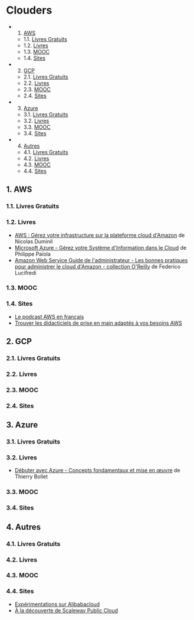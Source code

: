 # Clouders
<!-- vscode-markdown-toc -->
* 1. [AWS](#AWS)
	* 1.1. [Livres Gratuits](#LivresGratuits)
	* 1.2. [Livres](#Livres)
	* 1.3. [MOOC](#MOOC)
	* 1.4. [Sites](#Sites)
* 2. [GCP](#GCP)
	* 2.1. [Livres Gratuits](#LivresGratuits-1)
	* 2.2. [Livres](#Livres-1)
	* 2.3. [MOOC](#MOOC-1)
	* 2.4. [Sites](#Sites-1)
* 3. [Azure](#Azure)
	* 3.1. [Livres Gratuits](#LivresGratuits-1)
	* 3.2. [Livres](#Livres-1)
	* 3.3. [MOOC](#MOOC-1)
	* 3.4. [Sites](#Sites-1)
* 4. [Autres](#Autres)
	* 4.1. [Livres Gratuits](#LivresGratuits-1)
	* 4.2. [Livres](#Livres-1)
	* 4.3. [MOOC](#MOOC-1)
	* 4.4. [Sites](#Sites-1)

<!-- vscode-markdown-toc-config
	numbering=true
	autoSave=true
	/vscode-markdown-toc-config -->
<!-- /vscode-markdown-toc -->
##  1. <a name='AWS'></a>AWS

###  1.1. <a name='LivresGratuits'></a>Livres Gratuits

###  1.2. <a name='Livres'></a>Livres

* [AWS : Gérez votre infrastructure sur la plateforme cloud
  d'Amazon](https://amzn.to/3T2fSkl) de Nicolas Duminil
* [Microsoft Azure - Gérez votre Système d'Information dans le Cloud](https://amzn.to/3CAsyZt) de Philippe Païola
* [Amazon Web Service Guide de l'administrateur - Les bonnes pratiques pour
  administrer le cloud d'Amazon - collection O'Reilly](https://amzn.to/3RJAMUk)
  de Federico Lucifredi

###  1.3. <a name='MOOC'></a>MOOC

###  1.4. <a name='Sites'></a>Sites

- [Le podcast AWS en français](https://aws.amazon.com/fr/blogs/france/podcasts/)
- [Trouver les didacticiels de prise en main adaptés à vos besoins AWS](https://aws.amazon.com/fr/getting-started/hands-on/?getting-started-all.sort-by=item.additionalFields.sortOrder&getting-started-all.sort-order=asc&awsf.getting-started-category=*all&awsf.getting-started-level=*all&awsf.getting-started-content-type=*all)

##  2. <a name='GCP'></a>GCP

###  2.1. <a name='LivresGratuits-1'></a>Livres Gratuits

###  2.2. <a name='Livres-1'></a>Livres

###  2.3. <a name='MOOC-1'></a>MOOC

###  2.4. <a name='Sites-1'></a>Sites

##  3. <a name='Azure'></a>Azure

###  3.1. <a name='LivresGratuits-1'></a>Livres Gratuits

###  3.2. <a name='Livres-1'></a>Livres

* [Débuter avec Azure - Concepts fondamentaux et mise en
  œuvre](https://amzn.to/3C9folC) de Thierry Bollet

###  3.3. <a name='MOOC-1'></a>MOOC

###  3.4. <a name='Sites-1'></a>Sites

##  4. <a name='Autres'></a>Autres

###  4.1. <a name='LivresGratuits-1'></a>Livres Gratuits

###  4.2. <a name='Livres-1'></a>Livres

###  4.3. <a name='MOOC-1'></a>MOOC

###  4.4. <a name='Sites-1'></a>Sites

- [Expérimentations sur Alibabacloud](https://blog.zenika.com/2022/03/18/decouverte-dalibaba-cloud/)
- [À la découverte de Scaleway Public Cloud](https://blog.zenika.com/2022/09/07/a-la-decouverte-de-scaleway-public-cloud/)
